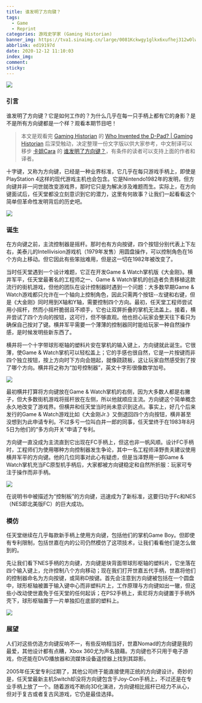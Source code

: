 ```yaml
---
title: 谁发明了方向键？
tags:
  - Game
  - Reprint
categories: 游戏史学家 (Gaming Historian)
banner_img: https://tva1.sinaimg.cn/large/0081Kckwgy1glkx6xufhej312w0lw45c.jpg
abbrlink: ed19197d
date: 2020-12-12 11:10:03
index_img:
comment:
sticky:
---
```




![](https://tva1.sinaimg.cn/large/008eGmZEly1gn4oa9rl0cj312w0lwjvf.jpg)

### 引言

谁发明了方向键？它是如何工作的？为什么几乎在每一只手柄上都有它的身影？是不是所有方向键都是一个样？观看本期节目吧！

<!--more-->



> 本文是观看完 [Gaming Historian](https://www.youtube.com/channel/UCnbvPS_rXp4PC21PG2k1UVg) 的 [Who Invented the D-Pad? | Gaming Historian](https://www.youtube.com/watch?v=CnmMDzgTB7o&feature=youtu.be) 后深受触动，决定整理一份文字版以供大家参考，中文制译可以移步 [卡姐Cara](https://space.bilibili.com/180052141) 的 [谁发明了方向键？](https://www.bilibili.com/video/BV1Kx411u7oR)，有条件的读者可以支持上面的作者和译者。



十字键，又称为方向键，已经是一种业界标准，它几乎在每只游戏手柄上，即使是PlayStation 4这样的现代游戏主机也会包含。它是Nintendo1982年的发明，但方向键并非一问世就改变游戏界，那时它只是为解决涉及难题而生。实际上，在方向键面试后，任天堂都没立刻意识到它的潜力，这里有何故事？让我们一起看看这个简单但革命性发明背后的历史吧。



![](https://tva1.sinaimg.cn/large/0081Kckwgy1gll2uj4w2ej30xc0ir789.jpg)



### 诞生

在方向键之前，主流控制器是摇杆。那时也有方向按键，四个按钮分别代表上下左右，美泰儿的Intellivision游戏机（1979年发售）用圆盘操作，可以控制角色在16个方向上移动。但它因此有些笨拙难用，但是这一切在1982年被改变了。

当时任天堂遇到一个设计难题，它正在开发Game & Watch掌机版《大金刚》。横井军平，任天堂最著名的工程师之一、Game & Watch掌机的创造者负责移植这款流行的街机游戏，但他的团队在设计控制器时遇到一个问题：大多数早期Game & Watch游戏都只允许在一个轴向上控制角色，因此只需两个按钮--左键和右键，但是《大金刚》同时用到X轴和Y轴，需要控制四个方向。最初，任天堂工程师尝试用小摇杆，然而小摇杆脆弱且不顺手，它也让双屏折叠的掌机无法盖上。接着，横井尝试了四个方向的按钮，这可行，但不够直观。他也担心玩家会整天往下看只为确保自己按对了键。横井军平需要一个薄薄的控制器同时能给玩家一种自然操作感，是时候发明些新东西了。

横井将一个十字带球形枢轴的塑料片安在掌机的输入键上，方向键就此诞生。它很薄，使Game & Watch掌机可以轻松盖上；它的手感也很自然，它是一片按键而非四个独立按钮，按上方向时下方向会翘起，就像跷跷板，这让玩家自然感受到了按了哪个方向。横井将之称为“加号控制器”，英文十字形很像数学加号。

![](https://tva1.sinaimg.cn/large/0081Kckwgy1gll3adwyzcj311y0lcakj.jpg)



最初横井打算将方向键放在Game & Watch掌机的右侧，因为大多数人都是右撇子，但大多数街机游戏将摇杆放在左侧，所以他就顺应主流。方向键这个简单概念永久地改变了游戏界。但横井和任天堂当时尚未意识到这点。事实上，好几个后来发行的Game & Watch游戏比如《大金刚Jr.》又倒退回四个方向按钮，横井甚至没想到为此申请专利。不过多亏一位叫白井一郎的同事，任天堂终于在1983年8月5日为他们的“多方向开关”申请了专利。

方向键一直没成为主流直到它出现在FC手柄上，但这也非一帆风顺。设计FC手柄时，工程师们为使用哪种方向控制器发生争论，其中一名工程师泽野贵夫建议使用横井军平的方向键。他的几位同事对此心有疑虑，但是当泽野用一部Game & Watch掌机充当FC原型机手柄后，大家都被方向键稳定和自然所折服：玩家可专注于操作而非手柄。

![](https://tva1.sinaimg.cn/large/0081Kckwgy1gll3krqp4gj311y0lcmye.jpg)



在说明书中被描述为“控制板”的方向键，迅速成为了新标准，这要归功于Fc和NES（NES即北美版FC）的巨大成功。



### 模仿

任天堂继续在几乎每款新手柄上使用方向键，包括他们的掌机Game Boy。但即使有专利限制，包括世嘉在内的公司仍然模仿了这项技术，让我们看看他们是怎么做到的。

先让我们看下NES手柄的方向键，方向键是块背面带球形枢轴的塑料片，它坐落在四个输入键上，允许控制八个方向移动；现在我们打开世嘉五代手柄，世嘉将他们的控制器命名为方向按键，或简称D按键。首先会注意到方向键被包括在一个圆盘中，球形枢轴被置于输入键中心而非塑料片上，工作原理与方向键如出一辙，但这些小改动使世嘉免于任天堂的任何起诉；在PS2手柄上，索尼将方向键置于手柄外壳下，球形枢轴置于一片单独扣在底部的塑料上。

![](https://tva1.sinaimg.cn/large/0081Kckwgy1gll4032xodj30xc0m80up.jpg)





### 展望

人们对这些仿造方向键反响不一，有些反响相当好，世嘉Nomad的方向键是我的最爱，其他设计都有点糟，Xbox 360尤为声名狼藉。方向键也不只用于电子游戏，你还能在DVD播放器和流媒体设备遥控器上找到其踪影。

2005年任天堂专利过期了，其他公司终于能直接使用正统的方向键设计。奇妙的是，任天堂最新主机Switch却没将方向键包含于Joy-Con手柄上，不过还是在专业手柄上放了一个。随着游戏不断向3D化演进，方向键相比摇杆已经力不从心，但对于复古或者复古风游戏，它仍是最佳选择。





